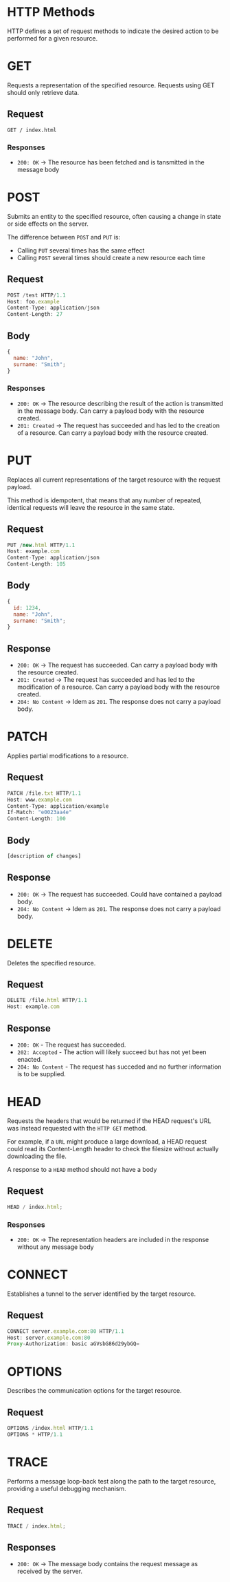 # HTTP Methods

HTTP defines a set of request methods to indicate the desired action to be performed for a given resource.

# GET

Requests a representation of the specified resource. Requests using GET should only retrieve data.

## Request

```
GET / index.html
```

### Responses

- `200: OK` -> The resource has been fetched and is tansmitted in the message body

# POST

Submits an entity to the specified resource, often causing a change in state or side effects on the server.

The difference between `POST` and `PUT` is:

- Calling `PUT` several times has the same effect
- Calling `POST` several times should create a new resource each time

## Request

```js
POST /test HTTP/1.1
Host: foo.example
Content-Type: application/json
Content-Length: 27
```

## Body

```js
{
  name: "John",
  surname: "Smith";
}
```

### Responses

- `200: OK` -> The resource describing the result of the action is transmitted in the message body. Can carry a payload body with the resource created.
- `201: Created` -> The request has succeeded and has led to the creation of a resource. Can carry a payload body with the resource created.

# PUT

Replaces all current representations of the target resource with the request payload.

This method is idempotent, that means that any number of repeated, identical requests will leave the resource in the same state.

## Request

```js
PUT /new.html HTTP/1.1
Host: example.com
Content-Type: application/json
Content-Length: 105
```

## Body

```js
{
  id: 1234,
  name: "John",
  surname: "Smith";
}
```

## Response

- `200: OK` -> The request has succeeded. Can carry a payload body with the resource created.
- `201: Created` -> The request has succeeded and has led to the modification of a resource. Can carry a payload body with the resource created.
- `204: No Content` -> Idem as `201`. The response does not carry a payload body.

# PATCH

Applies partial modifications to a resource.

## Request

```js
PATCH /file.txt HTTP/1.1
Host: www.example.com
Content-Type: application/example
If-Match: "e0023aa4e"
Content-Length: 100
```

## Body

```js
[description of changes]
```

## Response

- `200: OK` -> The request has succeeded. Could have contained a payload body.
- `204: No Content` -> Idem as `201`. The response does not carry a payload body.

# DELETE

Deletes the specified resource.

## Request

```js
DELETE /file.html HTTP/1.1
Host: example.com
```

## Response

- `200: OK` - The request has succeeded.
- `202: Accepted` - The action will likely succeed but has not yet been enacted.
- `204: No Content` - The request has succeded and no further information is to be supplied.

# HEAD

Requests the headers that would be returned if the HEAD request's URL was instead requested with the `HTTP GET` method.

For example, if a `URL` might produce a large download, a HEAD request could read its Content-Length header to check the filesize without actually downloading the file.

A response to a `HEAD` method should not have a body

## Request

```js
HEAD / index.html;
```

### Responses

- `200: OK` -> The representation headers are included in the response without any message body

# CONNECT

Establishes a tunnel to the server identified by the target resource.

## Request

```js
CONNECT server.example.com:80 HTTP/1.1
Host: server.example.com:80
Proxy-Authorization: basic aGVsbG86d29ybGQ=
```

# OPTIONS

Describes the communication options for the target resource.

## Request

```js
OPTIONS /index.html HTTP/1.1
OPTIONS * HTTP/1.1
```

# TRACE

Performs a message loop-back test along the path to the target resource, providing a useful debugging mechanism.

## Request

```js
TRACE / index.html;
```

## Responses

- `200: OK` -> The message body contains the request message as received by the server.
